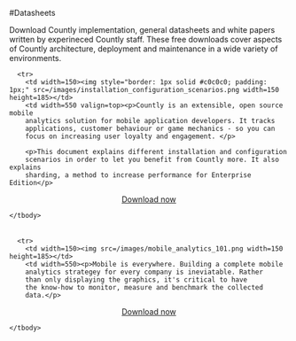 #Datasheets

Download Countly implementation, general datasheets and white papers written by experineced Countly staff. 
These free downloads cover aspects of Countly architecture, deployment and maintenance in a wide 
variety of environments.



  <table class="static">
      <tbody>

      <tr>
        <td width=150><img style="border: 1px solid #c0c0c0; padding: 1px;" src=/images/installation_configuration_scenarios.png width=150 height=185></td>
        <td width=550 valign=top><p>Countly is an extensible, open source mobile
        analytics solution for mobile application developers. It tracks
        applications, customer behaviour or game mechanics - so you can
        focus on increasing user loyalty and engagement. </p>

        <p>This document explains different installation and configuration        
        scenarios in order to let you benefit from Countly more. It also explains
        sharding, a method to increase performance for Enterprise Edition</p>


<center><p><a class="sign-in" href=/products/editions/download>Download now</a></p></center>
        </td>
      </tr>

    </tbody>
  </table>


  <table class="static">
      <tbody>

      <tr>
        <td width=150><img src=/images/mobile_analytics_101.png width=150 height=185></td>
        <td width=550><p>Mobile is everywhere. Building a complete mobile
        analytics strategey for every company is ineviatable. Rather
        than only displaying the graphics, it's critical to have 
        the know-how to monitor, measure and benchmark the collected
        data.</p>

<center><p><a class="sign-in" href=/products/editions/download>Download now</a></p></center>
        </td>
      </tr>

    </tbody>
  </table>
